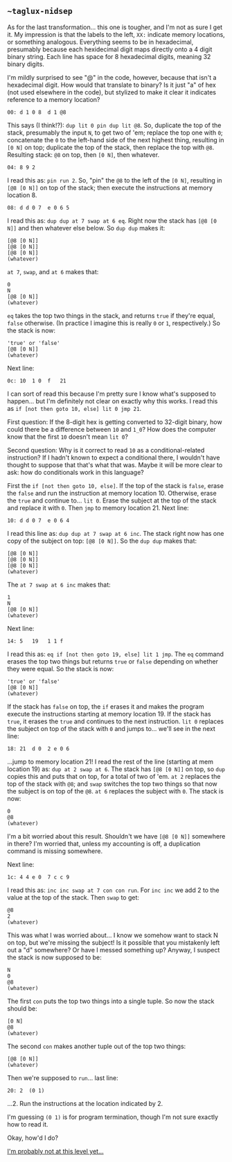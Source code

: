 ## `~taglux-nidsep`
As for the last transformation... this one is tougher, and I'm not as sure I get it.  My impression is that the labels to the left, `XX:` indicate memory locations, or something analogous.  Everything seems to be in hexadecimal, presumably because each hexidecimal digit maps directly onto a 4 digit binary string.  Each line has space for 8 hexadecimal digits, meaning 32 binary digits.

I'm mildly surprised to see "@" in the code, however, because that isn't a hexadecimal digit.  How would that translate to binary?  Is it just "a" of hex (not used elsewhere in the code), but stylized to make it clear it indicates reference to a memory location?

`00: d 1 0 8  d 1 @8`

This says (I think!?): `dup lit 0 pin dup lit @8`.  So, duplicate the top of the stack, presumably the input `N`, to get two of 'em; replace the top one with `0`; concatenate the `0` to the left-hand side of the next highest thing, resulting in `[0 N]` on top; duplicate the top of the stack, then replace the top with `@8`.  Resulting stack:  `@8` on top, then `[0 N]`, then whatever.

`04: 8 9 2`

I read this as: `pin run 2`.  So, "pin" the `@8` to the left of the `[0 N]`, resulting in `[@8 [0 N]]` on top of the stack; then execute the instructions at memory location 8.

`08: d d 0 7  e 0 6 5`

I read this as: `dup dup at 7 swap at 6 eq`.  Right now the stack has `[@8 [0 N]]` and then whatever else below.  So `dup dup` makes it:

    [@8 [0 N]]
    [@8 [0 N]]
    [@8 [0 N]]
    (whatever)

`at 7`, `swap`, and `at 6` makes that:

    0
    N
    [@8 [0 N]]
    (whatever)

`eq` takes the top two things in the stack, and returns `true` if they're equal, `false` otherwise.  (In practice I imagine this is really `0` or `1`, respectively.)  So the stack is now:

    'true' or 'false'
    [@8 [0 N]]
    (whatever)

Next line:

`0c: 10  1 0  f   21`

I can sort of read this because I'm pretty sure I know what's supposed to happen... but I'm definitely not clear on exactly why this works.  I read this as `if [not then goto 10, else] lit 0 jmp 21`.

First question:  If the 8-digit hex is getting converted to 32-digit binary, how could there be a difference between `10` and `1_0`?  How does the computer know that the first `10` doesn't mean `lit 0`?

Second question:  Why is it correct to read `10` as a conditional-related instruction?  If I hadn't known to expect a conditional there, I wouldn't have thought to suppose that that's what that was.  Maybe it will be more clear to ask: how do conditionals work in this language?

First the `if [not then goto 10, else]`.  If the top of the stack is `false`, erase the `false` and run the instruction at memory location 10.  Otherwise, erase the `true` and continue to... `lit 0`.  Erase the subject at the top of the stack and replace it with `0`.  Then `jmp` to memory location 21.  Next line:

`10: d d 0 7  e 0 6 4`

I read this line as: `dup dup at 7 swap at 6 inc`.  The stack right now has one copy of the subject on top: `[@8 [0 N]]`.  So the `dup dup` makes that:

    [@8 [0 N]]
    [@8 [0 N]]
    [@8 [0 N]]
    (whatever)

The `at 7 swap at 6 inc` makes that:

    1
    N
    [@8 [0 N]]
    (whatever)

Next line:

`14: 5   19   1 1 f`

I read this as: `eq if [not then goto 19, else] lit 1 jmp`.  The `eq` command erases the top two things but returns `true` or `false` depending on whether they were equal.  So the stack is now:

    'true' or 'false'
    [@8 [0 N]]
    (whatever)

If the stack has `false` on top, the `if` erases it and makes the program execute the instructions starting at memory location 19.  If the stack has `true`, it erases the `true` and continues to the next instruction.  `lit 0` replaces the subject on top of the stack with `0` and jumps to... we'll see in the next line:

`18: 21  d 0  2 e 0 6`

...jump to memory location 21!  I read the rest of the line (starting at mem location 19) as: `dup at 2 swap at 6`.  The stack has `[@8 [0 N]]` on top, so `dup` copies this and puts that on top, for a total of two of 'em.  `at 2` replaces the top of the stack with `@8`; and `swap` switches the top two things so that now the subject is on top of the `@8`.  `at 6` replaces the subject with `0`.  The stack is now:

    0
    @8
    (whatever)

I'm a bit worried about this result.  Shouldn't we have `[@8 [0 N]]` somewhere in there?  I'm worried that, unless my accounting is off, a duplication command is missing somewhere.

Next line:

`1c: 4 4 e 0  7 c c 9`

I read this as: `inc inc swap at 7 con con run`.  For `inc inc` we add 2 to the value at the top of the stack.  Then `swap` to get:

    @8
    2
    (whatever)

This was what I was worried about... I know we somehow want to stack N on top, but we're missing the subject!  Is it possible that you mistakenly left out a "d" somewhere?  Or have I messed something up?  Anyway, I suspect the stack is now supposed to be:

    N
    0
    @8
    (whatever)

The first `con` puts the top two things into a single tuple.  So now the stack should be:

    [0 N]
    @8
    (whatever)

The second `con` makes another tuple out of the top two things:

    [@8 [0 N]]
    (whatever)

Then we're supposed to `run`... last line:

`20: 2  (0 1)`

...2.  Run the instructions at the location indicated by 2.

I'm guessing `(0 1)` is for program termination, though I'm not sure exactly how to read it.

Okay, how'd I do?

[I'm probably not at this level yet...](https://www.youtube.com/watch?v=6vMO3XmNXe4)